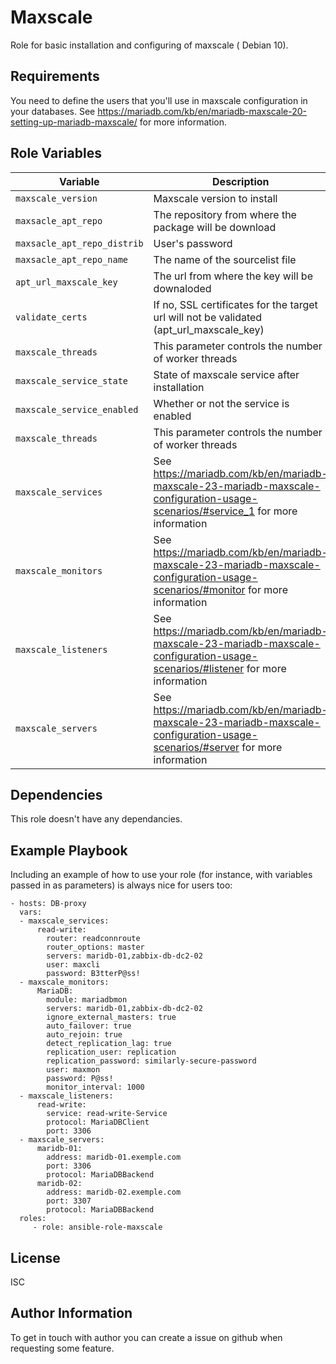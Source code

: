 Maxscale
=========

Role for basic installation and configuring of maxscale ( Debian 10).

Requirements
------------

You need to define the users that you'll use in maxscale configuration in your databases. See https://mariadb.com/kb/en/mariadb-maxscale-20-setting-up-mariadb-maxscale/ for more information.

Role Variables
--------------

| Variable | Description | Default |
|----------|-------------|---------|
| `maxscale_version` | Maxscale version to install | `latest` |
| `maxsacle_apt_repo` | The repository from where the package will be download | `https://downloads.mariadb.com/MaxScale/{{ maxscale_version }}/{{ ansible_distribution | lower }}` |
| `maxsacle_apt_repo_distrib` | User's password  | `buster` |
| `maxsacle_apt_repo_name` | The name of the sourcelist file  | `maridb_maxscale_{{ maxscale_version }}` |
| `apt_url_maxscale_key` | The url from where the key will be downaloded  | `maridb_maxscale_{{ maxscale_version }}` |
| `validate_certs` | If no, SSL certificates for the target url will not be validated (apt_url_maxscale_key)  | `yes` |
| `maxscale_threads` | This parameter controls the number of worker threads  | `auto` |
| `maxscale_service_state` | State of maxscale service after installation  | `started` |
| `maxscale_service_enabled` | Whether or not the service is enabled | `yes` |
| `maxscale_threads` | This parameter controls the number of worker threads  | mandatory |
| `maxscale_services` | See https://mariadb.com/kb/en/mariadb-maxscale-23-mariadb-maxscale-configuration-usage-scenarios/#service_1 for more information  | mandatory |
| `maxscale_monitors` | See https://mariadb.com/kb/en/mariadb-maxscale-23-mariadb-maxscale-configuration-usage-scenarios/#monitor for more information  | mandatory |
| `maxscale_listeners` | See https://mariadb.com/kb/en/mariadb-maxscale-23-mariadb-maxscale-configuration-usage-scenarios/#listener for more information  | mandatory |
| `maxscale_servers` | See https://mariadb.com/kb/en/mariadb-maxscale-23-mariadb-maxscale-configuration-usage-scenarios/#server for more information  | mandatory |


Dependencies
------------

This role doesn't have any dependancies.

Example Playbook
----------------

Including an example of how to use your role (for instance, with variables passed in as parameters) is always nice for users too:

    - hosts: DB-proxy
      vars:
      - maxscale_services:
          read-write:
            router: readconnroute
            router_options: master
            servers: maridb-01,zabbix-db-dc2-02
            user: maxcli
            password: B3tterP@ss!
      - maxscale_monitors:
          MariaDB:
            module: mariadbmon
            servers: maridb-01,zabbix-db-dc2-02
            ignore_external_masters: true
            auto_failover: true
            auto_rejoin: true
            detect_replication_lag: true
            replication_user: replication
            replication_password: similarly-secure-password
            user: maxmon
            password: P@ss!
            monitor_interval: 1000
      - maxscale_listeners:
          read-write:
            service: read-write-Service
            protocol: MariaDBClient
            port: 3306
      - maxscale_servers:
          maridb-01:
            address: maridb-01.exemple.com
            port: 3306
            protocol: MariaDBBackend
          maridb-02:
            address: maridb-02.exemple.com
            port: 3307
            protocol: MariaDBBackend
      roles:
         - role: ansible-role-maxscale

License
-------

ISC

Author Information
------------------

To get in touch with author you can create a issue on github when requesting some feature.
